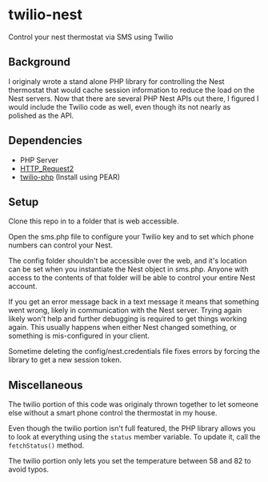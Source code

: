 # twilio-nest

Control your nest thermostat via SMS using Twilio

## Background

I originaly wrote a stand alone PHP library for controlling the
Nest thermostat that would cache session information to reduce
the load on the Nest servers.  Now that there are several
PHP Nest APIs out there, I figured I would include the Twilio
code as well, even though its not nearly as polished as the 
API.


## Dependencies

* PHP Server
* [HTTP_Request2](http://pear.php.net/package/HTTP_Request2)
* [twilio-php](https://github.com/twilio/twilio-php) (Install using PEAR)

## Setup

Clone this repo in to a folder that is web accessible.  

Open the sms.php file to configure your Twilio key and to
set which phone numbers can control your Nest.

The config folder shouldn't be accessible over the web, and it's
location can be set when you instantiate the Nest object in
sms.php.  Anyone with access to the contents of that folder
will be able to control your entire Nest account.

If you get an error message back in a text message it means
that something went wrong, likely in communication with the 
Nest server.  Trying again likely won't help and further
debugging is required to get things working again.  This
usually happens when either Nest changed something, or
something is mis-configured in your client.

Sometime deleting the config/nest.credentials file fixes errors
by forcing the library to get a new session token.

## Miscellaneous

The twilio portion of this code was originaly thrown together
to let someone else without a smart phone control the thermostat
in my house.  

Even though the twilio portion isn't full featured, the PHP 
library allows you to look at everything using the `status`
member variable.  To update it, call the `fetchStatus()` method.

The twilio portion only lets you set the temperature between 58 and 
82 to avoid typos.
